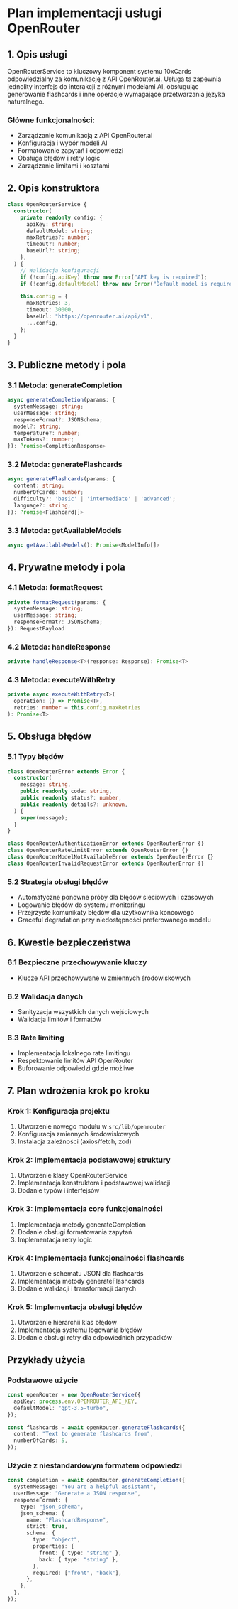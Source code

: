 # Plan implementacji usługi OpenRouter

## 1. Opis usługi

OpenRouterService to kluczowy komponent systemu 10xCards odpowiedzialny za komunikację z API OpenRouter.ai. Usługa ta zapewnia jednolity interfejs do interakcji z różnymi modelami AI, obsługując generowanie flashcards i inne operacje wymagające przetwarzania języka naturalnego.

### Główne funkcjonalności:

- Zarządzanie komunikacją z API OpenRouter.ai
- Konfiguracja i wybór modeli AI
- Formatowanie zapytań i odpowiedzi
- Obsługa błędów i retry logic
- Zarządzanie limitami i kosztami

## 2. Opis konstruktora

```typescript
class OpenRouterService {
  constructor(
    private readonly config: {
      apiKey: string;
      defaultModel: string;
      maxRetries?: number;
      timeout?: number;
      baseUrl?: string;
    },
  ) {
    // Walidacja konfiguracji
    if (!config.apiKey) throw new Error("API key is required");
    if (!config.defaultModel) throw new Error("Default model is required");

    this.config = {
      maxRetries: 3,
      timeout: 30000,
      baseUrl: "https://openrouter.ai/api/v1",
      ...config,
    };
  }
}
```

## 3. Publiczne metody i pola

### 3.1 Metoda: generateCompletion

```typescript
async generateCompletion(params: {
  systemMessage: string;
  userMessage: string;
  responseFormat?: JSONSchema;
  model?: string;
  temperature?: number;
  maxTokens?: number;
}): Promise<CompletionResponse>
```

### 3.2 Metoda: generateFlashcards

```typescript
async generateFlashcards(params: {
  content: string;
  numberOfCards: number;
  difficulty?: 'basic' | 'intermediate' | 'advanced';
  language?: string;
}): Promise<Flashcard[]>
```

### 3.3 Metoda: getAvailableModels

```typescript
async getAvailableModels(): Promise<ModelInfo[]>
```

## 4. Prywatne metody i pola

### 4.1 Metoda: formatRequest

```typescript
private formatRequest(params: {
  systemMessage: string;
  userMessage: string;
  responseFormat?: JSONSchema;
}): RequestPayload
```

### 4.2 Metoda: handleResponse

```typescript
private handleResponse<T>(response: Response): Promise<T>
```

### 4.3 Metoda: executeWithRetry

```typescript
private async executeWithRetry<T>(
  operation: () => Promise<T>,
  retries: number = this.config.maxRetries
): Promise<T>
```

## 5. Obsługa błędów

### 5.1 Typy błędów

```typescript
class OpenRouterError extends Error {
  constructor(
    message: string,
    public readonly code: string,
    public readonly status?: number,
    public readonly details?: unknown,
  ) {
    super(message);
  }
}

class OpenRouterAuthenticationError extends OpenRouterError {}
class OpenRouterRateLimitError extends OpenRouterError {}
class OpenRouterModelNotAvailableError extends OpenRouterError {}
class OpenRouterInvalidRequestError extends OpenRouterError {}
```

### 5.2 Strategia obsługi błędów

- Automatyczne ponowne próby dla błędów sieciowych i czasowych
- Logowanie błędów do systemu monitoringu
- Przejrzyste komunikaty błędów dla użytkownika końcowego
- Graceful degradation przy niedostępności preferowanego modelu

## 6. Kwestie bezpieczeństwa

### 6.1 Bezpieczne przechowywanie kluczy

- Klucze API przechowywane w zmiennych środowiskowych

### 6.2 Walidacja danych

- Sanityzacja wszystkich danych wejściowych
- Walidacja limitów i formatów

### 6.3 Rate limiting

- Implementacja lokalnego rate limitingu
- Respektowanie limitów API OpenRouter
- Buforowanie odpowiedzi gdzie możliwe

## 7. Plan wdrożenia krok po kroku

### Krok 1: Konfiguracja projektu

1. Utworzenie nowego modułu w `src/lib/openrouter`
2. Konfiguracja zmiennych środowiskowych
3. Instalacja zależności (axios/fetch, zod)

### Krok 2: Implementacja podstawowej struktury

1. Utworzenie klasy OpenRouterService
2. Implementacja konstruktora i podstawowej walidacji
3. Dodanie typów i interfejsów

### Krok 3: Implementacja core funkcjonalności

1. Implementacja metody generateCompletion
2. Dodanie obsługi formatowania zapytań
3. Implementacja retry logic

### Krok 4: Implementacja funkcjonalności flashcards

1. Utworzenie schematu JSON dla flashcards
2. Implementacja metody generateFlashcards
3. Dodanie walidacji i transformacji danych

### Krok 5: Implementacja obsługi błędów

1. Utworzenie hierarchii klas błędów
2. Implementacja systemu logowania błędów
3. Dodanie obsługi retry dla odpowiednich przypadków

## Przykłady użycia

### Podstawowe użycie

```typescript
const openRouter = new OpenRouterService({
  apiKey: process.env.OPENROUTER_API_KEY,
  defaultModel: "gpt-3.5-turbo",
});

const flashcards = await openRouter.generateFlashcards({
  content: "Text to generate flashcards from",
  numberOfCards: 5,
});
```

### Użycie z niestandardowym formatem odpowiedzi

```typescript
const completion = await openRouter.generateCompletion({
  systemMessage: "You are a helpful assistant",
  userMessage: "Generate a JSON response",
  responseFormat: {
    type: "json_schema",
    json_schema: {
      name: "FlashcardResponse",
      strict: true,
      schema: {
        type: "object",
        properties: {
          front: { type: "string" },
          back: { type: "string" },
        },
        required: ["front", "back"],
      },
    },
  },
});
```
